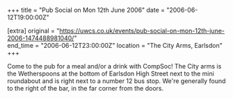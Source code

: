 +++
title = "Pub Social on Mon 12th June 2006"
date = "2006-06-12T19:00:00Z"

[extra]
original = "https://uwcs.co.uk/events/pub-social-on-mon-12th-june-2006-1474488981040/"    
end_time = "2006-06-12T23:00:00Z"
location = "The City Arms, Earlsdon"
+++

Come to the pub for a meal and/or a drink with CompSoc\! The City arms is the Wetherspoons at the bottom of Earlsdon High Street next to the mini roundabout and is right next to a number 12 bus stop. We're generally found to the right of the bar, in the far corner from the doors.

